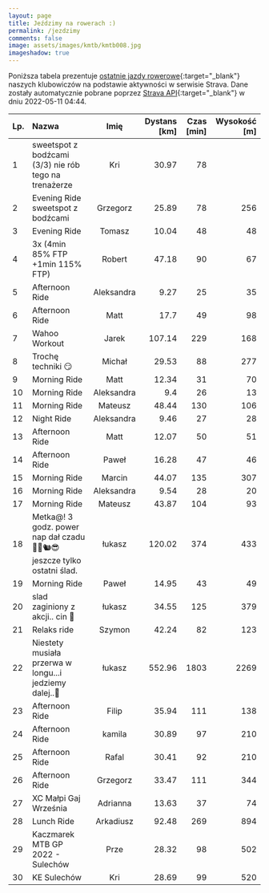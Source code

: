 ```yaml
---
layout: page
title: Jeździmy na rowerach :)
permalink: /jezdzimy
comments: false
image: assets/images/kmtb/kmtb008.jpg
imageshadow: true
---
```


Poniższa tabela prezentuje [ostatnie jazdy rowerowe](https://www.strava.com/clubs/336381){:target="_blank"} naszych klubowiczów na podstawie aktywności w serwisie Strava. Dane zostały automatycznie pobrane poprzez [Strava API](https://developers.strava.com/docs/reference/#api-Clubs-getClubActivitiesById){:target="_blank"} w dniu 2022-05-11 04:44.

Lp. | Nazwa | Imię | Dystans [km] | Czas [min] | Wysokość [m]
:--- | :--- | :---: | ---: | ---: | ---:
1|sweetspot z bodźcami (3/3)  nie rób tego na trenażerze |Kri|30.97|78|
2|Evening Ride sweetspot z bodźcami|Grzegorz|25.89|78|256
3|Evening Ride|Tomasz|10.04|48|48
4|3x (4min 85% FTP +1min 115% FTP)|Robert|47.18|90|67
5|Afternoon Ride|Aleksandra|9.27|25|35
6|Afternoon Ride|Matt|17.7|49|98
7|Wahoo Workout|Jarek|107.14|229|168
8|Trochę techniki 😏|Michał|29.53|88|277
9|Morning Ride|Matt|12.34|31|70
10|Morning Ride|Aleksandra|9.4|26|13
11|Morning Ride|Mateusz|48.44|130|106
12|Night Ride|Aleksandra|9.46|27|28
13|Afternoon Ride|Matt|12.07|50|51
14|Afternoon Ride|Paweł|16.28|47|46
15|Morning Ride|Marcin|44.07|135|307
16|Morning Ride|Aleksandra|9.54|28|20
17|Morning Ride|Mateusz|43.87|104|93
18|Metka@! 3 godz. power nap dał czadu🚵‍♂️🐿😎 jeszcze  tylko ostatni ślad.|łukasz|120.02|374|433
19|Morning Ride|Paweł|14.95|43|49
20|slad zaginiony z akcji.. cin 🍻|łukasz|34.55|125|379
21|Relaks ride|Szymon|42.24|82|123
22|Niestety musiała przerwa w longu...i jedziemy dalej..😤|łukasz|552.96|1803|2269
23|Afternoon Ride|Filip|35.94|111|138
24|Afternoon Ride|kamila|30.89|97|210
25|Afternoon Ride|Rafal|30.41|92|210
26|Afternoon Ride|Grzegorz|33.47|111|344
27|XC Małpi Gaj Września |Adrianna|13.63|37|74
28|Lunch Ride|Arkadiusz|92.48|269|894
29|Kaczmarek MTB GP 2022 - Sulechów|Prze|28.32|98|502
30|KE Sulechów |Kri|28.69|99|520

